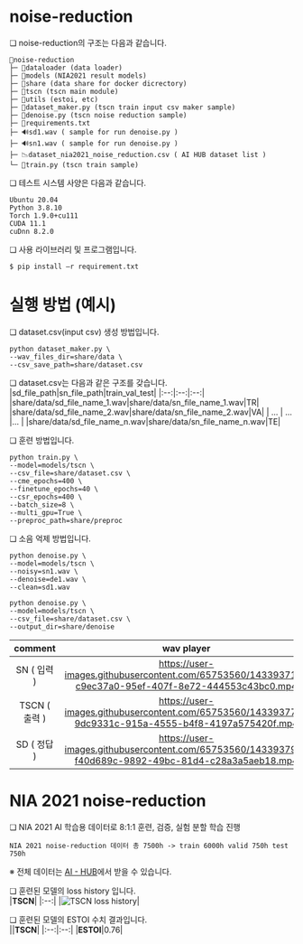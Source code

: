 # noise-reduction

❏ noise-reduction의 구조는 다음과 같습니다.    
```
📂noise-reduction
├─ 📂dataloader (data loader)
├─ 📂models (NIA2021 result models)
├─ 📂share (data share for docker dicrectory)
├─ 📂tscn (tscn main module)
├─ 📂utils (estoi, etc)
├─ 📄dataset_maker.py (tscn train input csv maker sample)
├─ 📄denoise.py (tscn noise reduction sample)
├─ 📄requirements.txt
├─ 🔊sd1.wav ( sample for run denoise.py )
├─ 🔊sn1.wav ( sample for run denoise.py )
├─ 📉dataset_nia2021_noise_reduction.csv ( AI HUB dataset list )
└─ 📄train.py (tscn train sample)
```

❏ 테스트 시스템 사양은 다음과 같습니다.    
```
Ubuntu 20.04   
Python 3.8.10 
Torch 1.9.0+cu111 
CUDA 11.1
cuDnn 8.2.0    
```
❏ 사용 라이브러리 및 프로그램입니다.

```
$ pip install –r requirement.txt
```

# 실행 방법 (예시)

❏ dataset.csv(input csv) 생성 방법입니다.
```
python dataset_maker.py \
--wav_files_dir=share/data \
--csv_save_path=share/dataset.csv
```

❏ dataset.csv는 다음과 같은 구조를 갖습니다.
|sd_file_path|sn_file_path|train_val_test|
|:--:|:--:|:--:|
|share/data/sd_file_name_1.wav|share/data/sn_file_name_1.wav|TR|
|share/data/sd_file_name_2.wav|share/data/sn_file_name_2.wav|VA|
| ... | ... |... |
|share/data/sd_file_name_n.wav|share/data/sn_file_name_n.wav|TE|

❏ 훈련 방법입니다.
```
python train.py \
--model=models/tscn \
--csv_file=share/dataset.csv \
--cme_epochs=400 \
--finetune_epochs=40 \
--csr_epochs=400 \
--batch_size=8 \
--multi_gpu=True \
--preproc_path=share/preproc 
```

❏ 소음 억제 방법입니다.
```
python denoise.py \
--model=models/tscn \
--noisy=sn1.wav \
--denoise=de1.wav \
--clean=sd1.wav

python denoise.py \
--model=models/tscn \
--csv_file=share/dataset.csv \
--output_dir=share/denoise
```

|comment|wav player|
|:--:|:--:|
|SN ( 입력 )| https://user-images.githubusercontent.com/65753560/143393711-c9ec37a0-95ef-407f-8e72-444553c43bc0.mp4 |
|TSCN ( 출력 ) | https://user-images.githubusercontent.com/65753560/143393778-9dc9331c-915a-4555-b4f8-4197a575420f.mp4 |
|SD ( 정답 )| https://user-images.githubusercontent.com/65753560/143393794-f40d689c-9892-49bc-81d4-c28a3a5aeb18.mp4 |


# NIA 2021 noise-reduction  
❏ NIA 2021 AI 학습용 데이터로 8:1:1 훈련, 검증, 실험 분할 학습 진행  
```
NIA 2021 noise-reduction 데이터 총 7500h -> train 6000h valid 750h test 750h  
```
※ 전체 데이터는 [AI - HUB](https://aihub.or.kr/)에서 받을 수 있습니다.  
  
❏ 훈련된 모델의 loss history 입니다.  
|**TSCN**|
|:--:|
|![TSCN loss history](https://user-images.githubusercontent.com/65753560/146899445-347c5b6f-d34f-47e4-b7b2-97494dbb089c.png)|




❏ 훈련된 모델의 ESTOI 수치 결과입니다.  
||**TSCN**|
|:--:|:--:|
|**ESTOI**|0.76|

